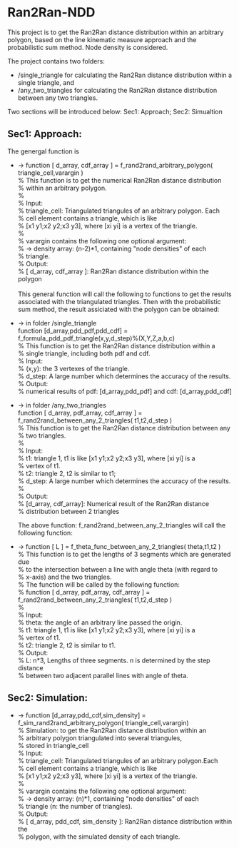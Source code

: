 # Ran2Ran-NDD

This project is to get the Ran2Ran distance distribution within an arbitrary polygon,
    based on the line kinematic measure approach and the probabilistic sum method.
Node density is considered.

The project contains two folders: 
* /single_triangle for calculating the Ran2Ran distance distribution within a single triangle, and
* /any_two_triangles for calculating the Ran2Ran distance distribution between any two triangles.
 
Two sections will be introduced below: Sec1: Approach; Sec2: Simualtion
## Sec1: Approach:
   The genergal function is 
   * -> function [ d_array, cdf_array ] = f_rand2rand_arbitrary_polygon( triangle_cell,varargin )</br>
        % This function is to get the numerical Ran2Ran distance distribution </br>
        %   within an arbitrary polygon.</br>
        %</br>
        % Input:</br>
        %   triangle_cell: Triangulated triangules of an arbitrary polygon. Each</br>
        %       cell element contains a triangle, which is like</br>
        %       [x1 y1;x2 y2;x3 y3], where [xi yi] is a vertex of the triangle.</br>
        %</br>
        %   varargin contains the following one optional argument:</br>
        %       -> density array: (n-2)*1, containing "node densities" of each</br>
        %          triangle.</br>
        % Output:</br>
        %   [ d_array, cdf_array ]: Ran2Ran distance distribution within the polygon</br>
        </br>
    This general function will call the following to functions to get the results associated with the triangulated triangles. 
    Then with the probabilistic sum method, the result assiciated with the polygon can be obtained:
   * -> in folder /single_triangle</br>
       function [d_array,pdd_pdf,pdd_cdf] = f_formula_pdd_pdf_triangle(x,y,d_step)%(X,Y,Z,a,b,c)</br>
        % This function is to get the Ran2Ran distance distribution within a</br>
        % single triangle, including both pdf and cdf.</br>
        % Input:</br>
        %   (x,y): the 3 vertexes of the triangle.</br>
        %   d_step: A large number which determines the accuracy of the results.</br>
        % Output:</br>
        %   numerical results of pdf: [d_array,pdd_pdf] and cdf: [d_array,pdd_cdf]</br>
   * -> in folder /any_two_triangles</br>
       function [ d_array, pdf_array, cdf_array ] = f_rand2rand_between_any_2_triangles( t1,t2,d_step )</br>
        % This function is to get the Ran2Ran distance distribution between any</br>
        % two triangles.</br>
        %</br>
        % Input:</br>
        %   t1: triangle 1, t1 is like [x1 y1;x2 y2;x3 y3], where [xi yi] is a</br>
        %       vertex of t1.</br>
        %   t2: triangle 2, t2 is similar to t1;</br>
        %   d_step: A large number which determines the accuracy of the results.</br>
        %</br>
        % Output:</br>
        %   [d_array, cdf_array]: Numerical result of the Ran2Ran distance</br>
        %                         distribution between 2 triangles</br>
        
       The above function: f_rand2rand_between_any_2_triangles will call the following function:
   * -> function [ L ] = f_theta_func_between_any_2_triangles( theta,t1,t2 )</br>
        % This function is to get the lengths of 3 segments which are generated due</br>
        % to the intersection between a line with angle theta (with regard to</br>
        % x-axis) and the two triangles. </br>
        % The function will be called by the following function:</br>
        % function [ d_array, pdf_array, cdf_array ] = f_rand2rand_between_any_2_triangles( t1,t2,d_step )</br>
        %</br>
        % Input:</br>
        %   theta: the angle of an arbitrary line passed the origin.</br>
        %   t1: triangle 1, t1 is like [x1 y1;x2 y2;x3 y3], where [xi yi] is a</br>
        %       vertex of t1.</br>
        %   t2: triangle 2, t2 is similar to t1.</br>
        % Output:</br>
        %   L: n*3, Lengths of three segments. n is determined by the step distance</br>
        %       between two adjacent parallel lines with angle of theta.</br>
        

## Sec2: Simulation:
   * -> function [d_array,pdd_cdf,sim_density] = f_sim_rand2rand_arbitrary_polygon( triangle_cell,varargin)</br>
        % Simulation: to get the Ran2Ran distance distribution within an</br>
        %             arbitrary polygon triangulated into several triangules,</br>
        %             stored in triangle_cell</br>
        % Input: </br>
        %   triangle_cell: Triangulated triangules of an arbitrary polygon.Each</br>
        %       cell element contains a triangle, which is like</br>
        %       [x1 y1;x2 y2;x3 y3], where [xi yi] is a vertex of the triangle. </br>
        %</br>
        %   varargin contains the following one optional argument:</br>
        %       -> density array: (n)*1, containing "node densities" of each</br>
        %          triangle (n: the number of triangles).</br>
        % Output:</br>
        %   [ d_array, pdd_cdf, sim_density ]: Ran2Ran distance distribution within the</br>
        %                      polygon, with the simulated density of each triangle.</br>
